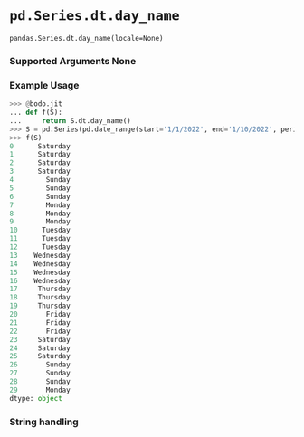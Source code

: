 # `pd.Series.dt.day_name`

`pandas.Series.dt.day_name(locale=None)`

### Supported Arguments None

### Example Usage

``` py
>>> @bodo.jit
... def f(S):
...     return S.dt.day_name()
>>> S = pd.Series(pd.date_range(start='1/1/2022', end='1/10/2022', periods=30))
>>> f(S)
0      Saturday
1      Saturday
2      Saturday
3      Saturday
4        Sunday
5        Sunday
6        Sunday
7        Monday
8        Monday
9        Monday
10      Tuesday
11      Tuesday
12      Tuesday
13    Wednesday
14    Wednesday
15    Wednesday
16    Wednesday
17     Thursday
18     Thursday
19     Thursday
20       Friday
21       Friday
22       Friday
23     Saturday
24     Saturday
25     Saturday
26       Sunday
27       Sunday
28       Sunday
29       Monday
dtype: object
```

### String handling

